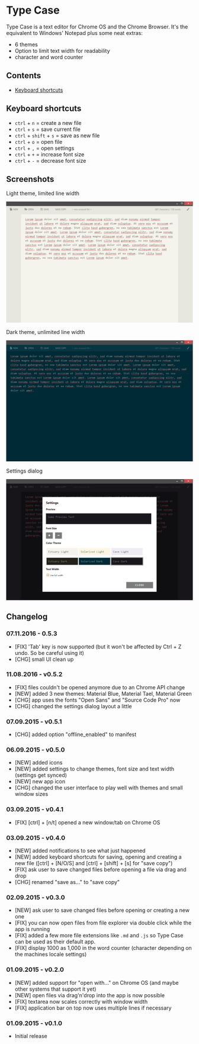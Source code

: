 # Type Case

Type Case is a text editor for Chrome OS and the Chrome Browser. It's the equivalent to Windows' Notepad plus some neat extras:

- 6 themes
- Option to limit text width for readability
- character and word counter

## Contents

- [Keyboard shortcuts](#keyboard-shortcuts)

## Keyboard shortcuts

- `ctrl` + `n` = create a new file
- `ctrl` + `s` = save current file
- `ctrl` + `shift` + `s` = save as new file
- `ctrl` + `o` = open file
- `ctrl` + `,` = open settings
- `ctrl` + `+` = increase font size
- `ctrl` + `-` = decrease font size

## Screenshots

Light theme, limited line width

![](type-case-01.png)

Dark theme, unlimited line width

![](type-case-02.png)

Settings dialog

![](type-case-03.png)

## Changelog

### 07.11.2016 - 0.5.3

- [FIX] 'Tab' key is now supported (but it won't be affected by Ctrl + Z undo. So be careful using it)
- [CHG] small UI clean up

### 11.08.2016 - v0.5.2

- [FIX] files couldn't be opened anymore due to an Chrome API change
- [NEW] added 3 new themes: Material Blue, Material Tael, Material Green
- [CHG] app uses the fonts "Open Sans" and "Source Code Pro" now
- [CHG] changed the settings dialog layout a little

### 07.09.2015 - v0.5.1

- [CHG] added option "offline_enabled" to manifest

### 06.09.2015 - v0.5.0

- [NEW] added icons
- [NEW] added settings to change themes, font size and text width (settings get synced)
- [NEW] new app icon
- [CHG] changed the user interface to play well with themes and small window sizes

### 03.09.2015 - v0.4.1

- [FIX] [ctrl] + [n/t] opened a new window/tab on Chrome OS

### 03.09.2015 - v0.4.0

- [NEW] added notifications to see what just happened
- [NEW] added keyboard shortcuts for saving, opening and creating a new file ([ctrl] + [N/O/S] and [ctrl] + [shift] + [s] for "save copy")
- [FIX] ask user to save changed files before opening a file via drag and drop
- [CHG] renamed "save as..." to "save copy"

### 02.09.2015 - v0.3.0

- [NEW] ask user to save changed files before opening or creating a new one
- [FIX] you can now open files from file explorer via double click while the app is running
- [FIX] added a few more file extensions like `.md` and `.js` so Type Case can be used as their default app.
- [FIX] display 1000 as 1,000 in the word counter (character depending on the machines locale settings)

### 01.09.2015 - v0.2.0

- [NEW] added support for "open with..." on Chrome OS (and maybe other systems that support it yet)
- [NEW] open files via drag'n'drop into the app is now possible
- [FIX] textarea now scales correctly with window width
- [FIX] application bar on top now uses multiple lines if necessary

### 01.09.2015 - v0.1.0

- Initial release
